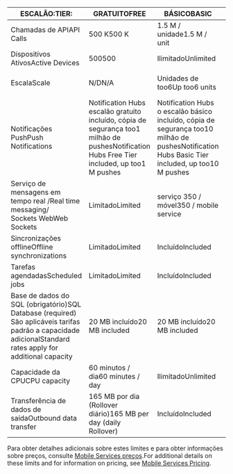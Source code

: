 
| <span data-ttu-id="b1814-101">ESCALÃO:</span><span class="sxs-lookup"><span data-stu-id="b1814-101">TIER:</span></span> | <span data-ttu-id="b1814-102">GRATUITO</span><span class="sxs-lookup"><span data-stu-id="b1814-102">FREE</span></span> | <span data-ttu-id="b1814-103">BÁSICO</span><span class="sxs-lookup"><span data-stu-id="b1814-103">BASIC</span></span> | <span data-ttu-id="b1814-104">STANDARD</span><span class="sxs-lookup"><span data-stu-id="b1814-104">STANDARD</span></span> |
| --- | --- | --- | --- |
| <span data-ttu-id="b1814-105">Chamadas de API</span><span class="sxs-lookup"><span data-stu-id="b1814-105">API Calls</span></span> |<span data-ttu-id="b1814-106">500 K</span><span class="sxs-lookup"><span data-stu-id="b1814-106">500 K</span></span> |<span data-ttu-id="b1814-107">1.5 M / unidade</span><span class="sxs-lookup"><span data-stu-id="b1814-107">1.5 M / unit</span></span> |<span data-ttu-id="b1814-108">15 M / unidade</span><span class="sxs-lookup"><span data-stu-id="b1814-108">15 M / unit</span></span> |
| <span data-ttu-id="b1814-109">Dispositivos Ativos</span><span class="sxs-lookup"><span data-stu-id="b1814-109">Active Devices</span></span> |<span data-ttu-id="b1814-110">500</span><span class="sxs-lookup"><span data-stu-id="b1814-110">500</span></span> |<span data-ttu-id="b1814-111">Ilimitado</span><span class="sxs-lookup"><span data-stu-id="b1814-111">Unlimited</span></span> |<span data-ttu-id="b1814-112">Ilimitado</span><span class="sxs-lookup"><span data-stu-id="b1814-112">Unlimited</span></span> |
| <span data-ttu-id="b1814-113">Escala</span><span class="sxs-lookup"><span data-stu-id="b1814-113">Scale</span></span> |<span data-ttu-id="b1814-114">N/D</span><span class="sxs-lookup"><span data-stu-id="b1814-114">N/A</span></span> |<span data-ttu-id="b1814-115">Unidades de too6</span><span class="sxs-lookup"><span data-stu-id="b1814-115">Up too6 units</span></span> |<span data-ttu-id="b1814-116">Unidades ilimitadas</span><span class="sxs-lookup"><span data-stu-id="b1814-116">Unlimited units</span></span> |
| <span data-ttu-id="b1814-117">Notificações Push</span><span class="sxs-lookup"><span data-stu-id="b1814-117">Push Notifications</span></span> |<span data-ttu-id="b1814-118">Notification Hubs escalão gratuito incluído, cópia de segurança too1 milhão de pushes</span><span class="sxs-lookup"><span data-stu-id="b1814-118">Notification Hubs Free Tier included, up too1 M pushes</span></span> |<span data-ttu-id="b1814-119">Notification Hubs o escalão básico incluído, cópia de segurança too10 milhão de pushes</span><span class="sxs-lookup"><span data-stu-id="b1814-119">Notification Hubs Basic Tier included, up too10 M pushes</span></span> |<span data-ttu-id="b1814-120">Notification Hubs escalão Standard incluído, cópia de segurança too10 milhão de pushes</span><span class="sxs-lookup"><span data-stu-id="b1814-120">Notification Hubs Standard Tier included, up too10 M pushes</span></span> |
| <span data-ttu-id="b1814-121">Serviço de mensagens em tempo real /</span><span class="sxs-lookup"><span data-stu-id="b1814-121">Real time messaging/</span></span><br/><span data-ttu-id="b1814-122">Sockets Web</span><span class="sxs-lookup"><span data-stu-id="b1814-122">Web Sockets</span></span> |<span data-ttu-id="b1814-123">Limitado</span><span class="sxs-lookup"><span data-stu-id="b1814-123">Limited</span></span> |<span data-ttu-id="b1814-124">serviço 350 / móvel</span><span class="sxs-lookup"><span data-stu-id="b1814-124">350 / mobile service</span></span> |<span data-ttu-id="b1814-125">Ilimitado</span><span class="sxs-lookup"><span data-stu-id="b1814-125">Unlimited</span></span> |
| <span data-ttu-id="b1814-126">Sincronizações offline</span><span class="sxs-lookup"><span data-stu-id="b1814-126">Offline synchronizations</span></span> |<span data-ttu-id="b1814-127">Limitado</span><span class="sxs-lookup"><span data-stu-id="b1814-127">Limited</span></span> |<span data-ttu-id="b1814-128">Incluído</span><span class="sxs-lookup"><span data-stu-id="b1814-128">Included</span></span> |<span data-ttu-id="b1814-129">Incluído</span><span class="sxs-lookup"><span data-stu-id="b1814-129">Included</span></span> |
| <span data-ttu-id="b1814-130">Tarefas agendadas</span><span class="sxs-lookup"><span data-stu-id="b1814-130">Scheduled jobs</span></span> |<span data-ttu-id="b1814-131">Limitado</span><span class="sxs-lookup"><span data-stu-id="b1814-131">Limited</span></span> |<span data-ttu-id="b1814-132">Incluído</span><span class="sxs-lookup"><span data-stu-id="b1814-132">Included</span></span> |<span data-ttu-id="b1814-133">Incluído</span><span class="sxs-lookup"><span data-stu-id="b1814-133">Included</span></span> |
| <span data-ttu-id="b1814-134">Base de dados do SQL (obrigatório)</span><span class="sxs-lookup"><span data-stu-id="b1814-134">SQL Database (required)</span></span> <br/><span data-ttu-id="b1814-135">São aplicáveis tarifas padrão a capacidade adicional</span><span class="sxs-lookup"><span data-stu-id="b1814-135">Standard rates apply for additional capacity</span></span> |<span data-ttu-id="b1814-136">20 MB incluído</span><span class="sxs-lookup"><span data-stu-id="b1814-136">20 MB included</span></span> |<span data-ttu-id="b1814-137">20 MB incluído</span><span class="sxs-lookup"><span data-stu-id="b1814-137">20 MB included</span></span> |<span data-ttu-id="b1814-138">20 MB incluído</span><span class="sxs-lookup"><span data-stu-id="b1814-138">20 MB included</span></span> |
| <span data-ttu-id="b1814-139">Capacidade da CPU</span><span class="sxs-lookup"><span data-stu-id="b1814-139">CPU capacity</span></span> |<span data-ttu-id="b1814-140">60 minutos / dia</span><span class="sxs-lookup"><span data-stu-id="b1814-140">60 minutes / day</span></span> |<span data-ttu-id="b1814-141">Ilimitado</span><span class="sxs-lookup"><span data-stu-id="b1814-141">Unlimited</span></span> |<span data-ttu-id="b1814-142">Ilimitado</span><span class="sxs-lookup"><span data-stu-id="b1814-142">Unlimited</span></span> |
| <span data-ttu-id="b1814-143">Transferência de dados de saída</span><span class="sxs-lookup"><span data-stu-id="b1814-143">Outbound data transfer</span></span> |<span data-ttu-id="b1814-144">165 MB por dia (Rollover diário)</span><span class="sxs-lookup"><span data-stu-id="b1814-144">165 MB per day (daily Rollover)</span></span> |<span data-ttu-id="b1814-145">Incluído</span><span class="sxs-lookup"><span data-stu-id="b1814-145">Included</span></span> |<span data-ttu-id="b1814-146">Incluído</span><span class="sxs-lookup"><span data-stu-id="b1814-146">Included</span></span> |

<span data-ttu-id="b1814-147">Para obter detalhes adicionais sobre estes limites e para obter informações sobre preços, consulte [Mobile Services preços](https://azure.microsoft.com/pricing/details/mobile-services/).</span><span class="sxs-lookup"><span data-stu-id="b1814-147">For additional details on these limits and for information on pricing, see [Mobile Services Pricing](https://azure.microsoft.com/pricing/details/mobile-services/).</span></span> 

